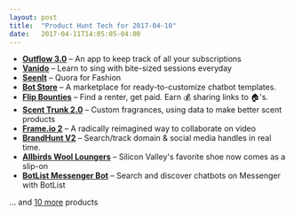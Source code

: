 ```yaml
---
layout: post
title:  "Product Hunt Tech for 2017-04-10"
date:   2017-04-11T14:05:05-04:00
---
```


* **[Outflow 3.0](https://www.producthunt.com/posts/outflow-3-0?utm_campaign=producthunt-api&utm_medium=api&utm_source=Application%3A+Daily+Digest+RSS+%28ID%3A+3202%29)** – An app to keep track of all your subscriptions
* **[Vanido](https://www.producthunt.com/posts/vanido?utm_campaign=producthunt-api&utm_medium=api&utm_source=Application%3A+Daily+Digest+RSS+%28ID%3A+3202%29)** – Learn to sing with bite-sized sessions everyday
* **[SeenIt](https://www.producthunt.com/posts/seenit-2?utm_campaign=producthunt-api&utm_medium=api&utm_source=Application%3A+Daily+Digest+RSS+%28ID%3A+3202%29)** – Quora for Fashion
* **[Bot Store](https://www.producthunt.com/posts/bot-store-1?utm_campaign=producthunt-api&utm_medium=api&utm_source=Application%3A+Daily+Digest+RSS+%28ID%3A+3202%29)** – A marketplace for ready-to-customize chatbot templates.
* **[Flip Bounties](https://www.producthunt.com/posts/flip-bounties?utm_campaign=producthunt-api&utm_medium=api&utm_source=Application%3A+Daily+Digest+RSS+%28ID%3A+3202%29)** – Find a renter, get paid. Earn 💰 sharing links to 🏠's.
* **[Scent Trunk 2.0](https://www.producthunt.com/posts/scent-trunk-2-0?utm_campaign=producthunt-api&utm_medium=api&utm_source=Application%3A+Daily+Digest+RSS+%28ID%3A+3202%29)** – Custom fragrances, using data to make better scent products
* **[Frame.io 2](https://www.producthunt.com/posts/frame-io-2-2?utm_campaign=producthunt-api&utm_medium=api&utm_source=Application%3A+Daily+Digest+RSS+%28ID%3A+3202%29)** – A radically reimagined way to collaborate on video
* **[BrandHunt V2](https://www.producthunt.com/posts/brandhunt-v2-2?utm_campaign=producthunt-api&utm_medium=api&utm_source=Application%3A+Daily+Digest+RSS+%28ID%3A+3202%29)** – Search/track domain & social media handles in real time.
* **[Allbirds Wool Loungers](https://www.producthunt.com/posts/allbirds-wool-loungers?utm_campaign=producthunt-api&utm_medium=api&utm_source=Application%3A+Daily+Digest+RSS+%28ID%3A+3202%29)** – Silicon Valley's favorite shoe now comes as a slip-on
* **[BotList Messenger Bot](https://www.producthunt.com/posts/botlist-messenger-bot?utm_campaign=producthunt-api&utm_medium=api&utm_source=Application%3A+Daily+Digest+RSS+%28ID%3A+3202%29)** – Search and discover chatbots on Messenger with BotList

… and [10 more](https://www.producthunt.com/tech) products